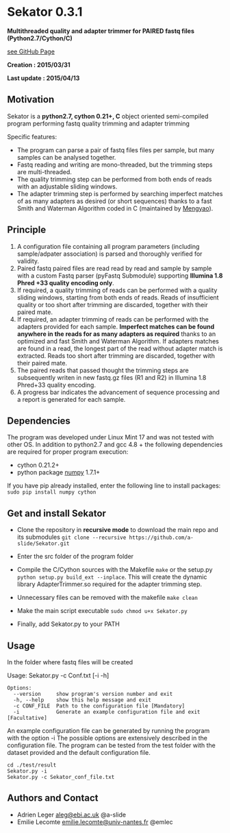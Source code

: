 # Sekator 0.3.1

**Multithreaded quality and adapter trimmer for PAIRED fastq files (Python2.7/Cython/C)**

[see GitHub Page](http://a-slide.github.io/Sekator) 

**Creation : 2015/03/31**

**Last update : 2015/04/13** 

## Motivation

Sekator is a **python2.7, cython 0.21+, C** object oriented semi-compiled program performing fastq quality trimming and adapter trimming

Specific features:

* The program can parse a pair of fastq files files per sample, but many samples can be analysed together.
* Fastq reading and writing are mono-threaded, but the trimming steps are multi-threaded.
* The quality trimming step can be performed from both ends of reads with an adjustable sliding windows.
* The adapter trimming step is performed by searching imperfect matches of as many adapters as desired (or short sequences) thanks to a fast Smith and Waterman Algorithm coded in C (maintained by [Mengyao](https://github.com/mengyao/Complete-Striped-Smith-Waterman-Library)).

## Principle

1. A configuration file containing all program parameters (including sample/adpater association) is parsed and thoroughly verified for validity.
2. Paired fastq paired files are read read by read and sample by sample with a custom Fastq parser (pyFastq Submodule) supporting **Illumina 1.8 Phred +33 quality encoding only**.
3. If required, a quality trimming of reads can be performed with a quality sliding windows, starting from both ends of reads. Reads of insufficient quality or too short after trimming are discarded, together with their paired mate.
4. If required, an adapter trimming of reads can be performed with the adapters provided for each sample. **Imperfect matches can be found anywhere in the reads for as many adapters as required** thanks to an optimized and fast Smith and Waterman Algorithm. If adapters matches are found in a read, the longest part of the read without adapter match is extracted. Reads too short after trimming are discarded, together with their paired mate.
5. The paired reads that passed thought the trimming steps are subsequently writen in new fastq.gz files (R1 and R2) in Illumina 1.8 Phred+33 quality encoding.
6. A progress bar indicates the advancement of sequence processing and a report is generated for each sample. 

## Dependencies

The program was developed under Linux Mint 17 and was not tested with other OS.
In addition to python2.7 and gcc 4.8 + the following dependencies are required for proper program execution:

* cython 0.21.2+
* python package [numpy](http://www.numpy.org/) 1.7.1+

If you have pip already installed, enter the following line to install packages: ```sudo pip install numpy cython```

## Get and install Sekator

* Clone the repository in **recursive mode** to download the main repo and its submodules ```git clone --recursive https://github.com/a-slide/Sekator.git```

* Enter the src folder of the program folder

* Compile the C/Cython sources with the Makefile ```make``` or the setup.py ```python setup.py build_ext --inplace```. This will create the dynamic library AdapterTrimmer.so required for the adapter trimming step.

* Unnecessary files can be removed with the makefile ```make clean```

* Make the main script executable ```sudo chmod u+x Sekator.py```

* Finally, add Sekator.py to your PATH

## Usage

In the folder where fastq files will be created

Usage: Sekator.py -c Conf.txt [-i -h]
```
Options:
  --version     show program's version number and exit
  -h, --help    show this help message and exit
  -c CONF_FILE  Path to the configuration file [Mandatory]
  -i            Generate an example configuration file and exit [Facultative]
```
An example configuration file can be generated by running the program with the option -i
The possible options are extensively described in the configuration file.
The program can be tested from the test folder with the dataset provided and the default configuration file.
```
cd ./test/result
Sekator.py -i
Sekator.py -c Sekator_conf_file.txt
```

## Authors and Contact

* Adrien Leger <aleg@ebi.ac.uk> @a-slide
* Emilie Lecomte <emilie.lecomte@univ-nantes.fr> @emlec
